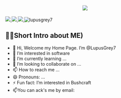 <h1 align="center">
    <img src="https://readme-typing-svg.herokuapp.com/?font=Righteous&size=35&center=true&vCenter=true&width=500&height=70&duration=5000&lines=Hey+There!+👋;+I'm+LupusGrey+software+developer!;" />
</h1>

<div align="Left"> 
  <a href="mailto:example_@gmail.com">
    <img src="https://img.shields.io/badge/Gmail-333333?style=for-the-badge&logo=gmail&logoColor=red" />
  </a>
  <a href="http://www.linkedin.com/in/your_name" target="_blank">
    <img src="https://img.shields.io/badge/LinkedIn-0077B5?style=for-the-badge&logo=linkedin&logoColor=white" target="_blank" />
  </a>
<a href="https://leetcode.com/you_name/" target="_blank">
     <img src="https://img.shields.io/badge/Leetcode-333333?style=for-the-badge&logo=leetcode&logoColor=yellow" target="_blank" /> <!-- sqlite, safari, google-chrome are other good icon options -->
  </a>
  <img src="https://komarev.com/ghpvc/?username=lupusgrey7&label=Profile%20views&color=red&style=for-the-badge" alt="lupusgrey7"/> 
  </p>
</div>

<div>
<h2 align="left"> 👩‍🎓Short Intro about ME) </h2>
</div>


- 👋 Hi, Welcome my Home Page. I’m @LupusGrey7
- 👀 I’m interested in software 
- 🌱 I’m currently learning ...
- 💞️ I’m looking to collaborate on ...
- 📫 How to reach me ...
- 😄 Pronouns: ...
- ⚡ Fun fact: I’m interested in Bushcraft
- 📫You can ack's me by email:

<!---
LupusGrey7/LupusGrey7 is a ✨ special ✨ repository because its `README.md` (this file) appears on your GitHub profile.
You can click the Preview link to take a look at your changes.
--->
